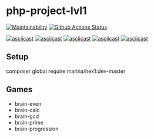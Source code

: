 # php-project-lvl1

[![Maintainability](https://api.codeclimate.com/v1/badges/a99a88d28ad37a79dbf6/maintainability)](https://codeclimate.com/github/codeclimate/codeclimate/maintainability)
[![Github Actions Status](https://github.com/earthrobot/php-project-lvl1/workflows/hex1-workflow/badge.svg)](https://github.com/earthrobot/php-project-lvl1/actions)

[![asciicast](https://asciinema.org/a/OlCxKdIyrCJxTYbT9XYbhJKVh.svg)](https://asciinema.org/a/OlCxKdIyrCJxTYbT9XYbhJKVh)
[![asciicast](https://asciinema.org/a/bzMjgEiXrsproRtx7ENOMwxIj.svg)](https://asciinema.org/a/bzMjgEiXrsproRtx7ENOMwxIj)
[![asciicast](https://asciinema.org/a/ZlkXxzFs8TEkd5cVME9dAptKA.svg)](https://asciinema.org/a/ZlkXxzFs8TEkd5cVME9dAptKA)
[![asciicast](https://asciinema.org/a/7rfqGi6DsbXeEcUE2xrO21cMS.svg)](https://asciinema.org/a/7rfqGi6DsbXeEcUE2xrO21cMS)
[![asciicast](https://asciinema.org/a/XsPj5EJqZR27QvxdbS3J7iVsl.svg)](https://asciinema.org/a/XsPj5EJqZR27QvxdbS3J7iVsl)

## Setup

composer global require marina/hex1:dev-master

## Games

-   brain-even
-   brain-calc
-   brain-gcd
-   brain-prime
-   brain-progression